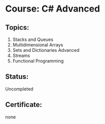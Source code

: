 # Course: C# Advanced

## Topics:
01. Stacks and Queues
02. Multidimensional Arrays
03. Sets and Dictionaries Advanced
04. Streams
05. Functional Programming

## Status: 
Uncompleted

## Certificate: 
none

